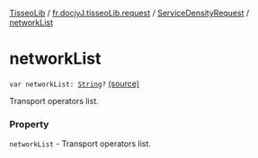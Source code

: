 [TisseoLib](../../index.md) / [fr.docjyJ.tisseoLib.request](../index.md) / [ServiceDensityRequest](index.md) / [networkList](./network-list.md)

# networkList

`var networkList: `[`String`](https://kotlinlang.org/api/latest/jvm/stdlib/kotlin/-string/index.html)`?` [(source)](https://github.com/docjyJ/TisseoLib/tree/master/src/main/kotlin/fr/docjyJ/tisseoLib/request/ServiceDensityRequest.kt#L31)

Transport operators list.

### Property

`networkList` - Transport operators list.